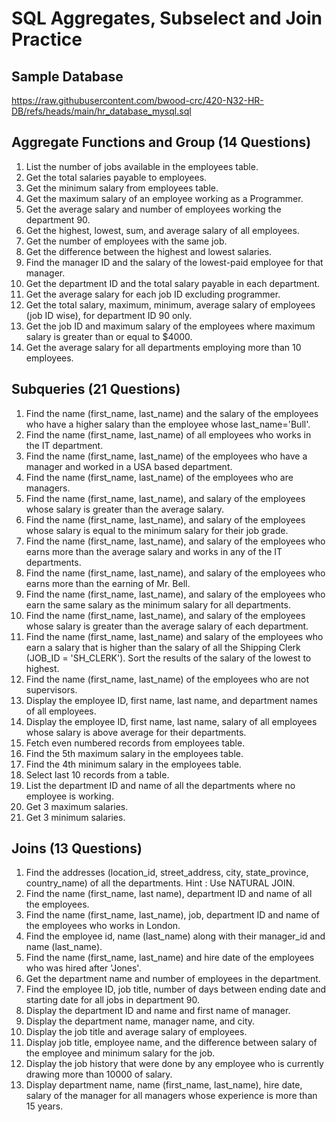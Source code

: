 # SQL Aggregates, Subselect and Join Practice

## Sample Database

<https://raw.githubusercontent.com/bwood-crc/420-N32-HR-DB/refs/heads/main/hr_database_mysql.sql>

## Aggregate Functions and Group (14 Questions)

1. List the number of jobs available in the employees table.
2. Get the total salaries payable to employees.
3. Get the minimum salary from employees table.
4. Get the maximum salary of an employee working as a Programmer.
5. Get the average salary and number of employees working the department 90.
6. Get the highest, lowest, sum, and average salary of all employees.
7. Get the number of employees with the same job.
8. Get the difference between the highest and lowest salaries.
9. Find the manager ID and the salary of the lowest-paid employee for that manager.
10. Get the department ID and the total salary payable in each department.
11. Get the average salary for each job ID excluding programmer.
12. Get the total salary, maximum, minimum, average salary of employees (job ID wise), for department ID 90 only.
13. Get the job ID and maximum salary of the employees where maximum salary is greater than or equal to $4000.
14. Get the average salary for all departments employing more than 10 employees.

## Subqueries (21 Questions)

1. Find the name (first_name, last_name) and the salary of the employees who have a higher salary than the employee whose last_name='Bull'.
2. Find the name (first_name, last_name) of all employees who works in the IT department.
3. Find the name (first_name, last_name) of the employees who have a manager and worked in a USA based department.
4. Find the name (first_name, last_name) of the employees who are managers.
5. Find the name (first_name, last_name), and salary of the employees whose salary is greater than the average salary.
6. Find the name (first_name, last_name), and salary of the employees whose salary is equal to the minimum salary for their job grade.
7. Find the name (first_name, last_name), and salary of the employees who earns more than the average salary and works in any of the IT departments.
8. Find the name (first_name, last_name), and salary of the employees who earns more than the earning of Mr. Bell.
9. Find the name (first_name, last_name), and salary of the employees who earn the same salary as the minimum salary for all departments.
10. Find the name (first_name, last_name), and salary of the employees whose salary is greater than the average salary of each department.
11. Find the name (first_name, last_name) and salary of the employees who earn a salary that is higher than the salary of all the Shipping Clerk (JOB_ID = 'SH_CLERK'). Sort the results of the salary of the lowest to highest.
12. Find the name (first_name, last_name) of the employees who are not supervisors.
13. Display the employee ID, first name, last name, and department names of all employees.
14. Display the employee ID, first name, last name, salary of all employees whose salary is above average for their departments.
15. Fetch even numbered records from employees table.
16. Find the 5th maximum salary in the employees table.
17. Find the 4th minimum salary in the employees table.
18. Select last 10 records from a table.
19. List the department ID and name of all the departments where no employee is working.
20. Get 3 maximum salaries.
21. Get 3 minimum salaries.

## Joins (13 Questions)

1. Find the addresses (location_id, street_address, city, state_province, country_name) of all the departments. Hint : Use NATURAL JOIN.
2. Find the name (first_name, last name), department ID and name of all the employees.
3. Find the name (first_name, last_name), job, department ID and name of the employees who works in London.
4. Find the employee id, name (last_name) along with their manager_id and name (last_name).
5. Find the name (first_name, last_name) and hire date of the employees who was hired after 'Jones'.
6. Get the department name and number of employees in the department.
7. Find the employee ID, job title, number of days between ending date and starting date for all jobs in department 90.
8. Display the department ID and name and first name of manager.
9. Display the department name, manager name, and city.
10. Display the job title and average salary of employees.
11. Display job title, employee name, and the difference between salary of the employee and minimum salary for the job.
12. Display the job history that were done by any employee who is currently drawing more than 10000 of salary.
13. Display department name, name (first_name, last_name), hire date, salary of the manager for all managers whose experience is more than 15 years.
